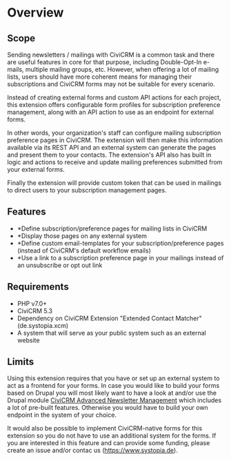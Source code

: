 # Overview

## Scope

Sending newsletters / mailings with CiviCRM is a common task and there are
useful features in core for that purpose, including Double-Opt-In e-mails,
multiple mailing groups, etc. However, when offering a lot of mailing lists,
users should have more coherent means for managing their subscriptions and
CiviCRM forms may not be suitable for every scenario.

Instead of creating external forms and custom API actions for each project,
this extension offers configurable form profiles for subscription preference
management, along with an API action to use as an endpoint for external forms.

In other words, your organization's staff can configure mailing subscription
preference pages in CiviCRM. The extension will then make this information
available via its REST API and an external system can generate the pages and
present them to your contacts. The extension's API also has built in logic and
actions to receive and update mailing preferences submitted from your external
forms. 

Finally the extension will provide custom token that can be used in mailings to
direct users to your subscription management pages.

## Features
- *Define subscription/preference pages for mailing lists in CiviCRM
- *Display those pages on any external system
- *Define custom email-templates for your subscription/preference pages (instead
  of CiviCRM's default workflow emails)
- *Use a link to a subscription preference page in your mailings instead of an
  unsubscribe or opt out link

## Requirements

- PHP v7.0+
- CiviCRM 5.3
- Dependency on CiviCRM Extension "Extended Contact Matcher" (de.systopia.xcm)
- A system that will serve as your public system such as an external website

## Limits

Using this extension requires that you have or set up an external system to act
as a frontend for your forms. In case you would like to build your forms based
on Drupal you will most likely want to have a look at and/or use the Drupal
module
[CiviCRM Advanced Newsletter Management](https://github.com/systopia/civicrm_newsletter)
which includes a lot of pre-built features. Otherwise you would have to build
your own endpoint in the system of your choice.

It would also be possible to implement CiviCRM-native forms for this extension
so you do not have to use an additional system for the forms. If you are
interested in this feature and can provide some funding, please create an issue
and/or contac us (https://www.systopia.de).
